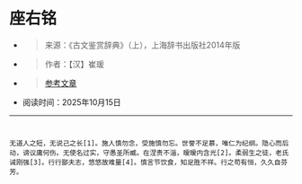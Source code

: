 # 座右铭
- >来源：《古文鉴赏辞典》（上），上海辞书出版社2014年版
- >作者：【汉】崔瑗
- >[参考文章](https://www.xuexi.cn/lgpage/detail/index.html?id=8149797685443023772)
- 阅读时间：2025年10月15日
---
# 
```
无道人之短，无说己之长[1]。施人慎勿念，受施慎勿忘。世誉不足慕，唯仁为纪纲。隐心而后动，谤议庸何伤。无使名过实，守愚圣所臧。在涅贵不淄，暧暧内含光[2]。柔弱生之徒，老氏诫刚强[3]。行行鄙夫志，悠悠故难量[4]。慎言节饮食，知足胜不祥。行之苟有恒，久久自芬芳。
```
